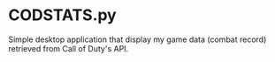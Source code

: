 # CODSTATS.py

Simple desktop application that display my game data (combat record) retrieved from Call of Duty's API.

